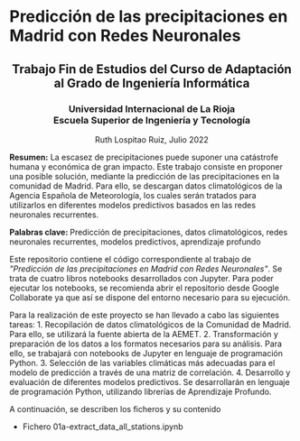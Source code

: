<h1> Predicción de las precipitaciones en Madrid con Redes Neuronales </h1>
<h2 align="center"> Trabajo Fin de Estudios del Curso de Adaptación al Grado de Ingeniería Informática</h2>


<h3 align="center">  Universidad Internacional de La Rioja <br> Escuela Superior de Ingeniería y Tecnología </h3>
<p align="center"> Ruth Lospitao Ruiz, Julio 2022


<p><b>Resumen:</b> La escasez de precipitaciones puede suponer una catástrofe humana y económica de gran impacto. Este trabajo consiste en proponer una posible solución, mediante la predicción de las precipitaciones en la comunidad de Madrid. Para ello, se descargan datos climatológicos de la Agencia Española de Meteorología, los cuales serán tratados para utilizarlos en diferentes modelos predictivos basados en las redes neuronales recurrentes.

<p><b>Palabras clave: </b>Predicción de precipitaciones, datos climatológicos, redes neuronales recurrentes, modelos predictivos, aprendizaje profundo
<p>
<p>
Este repositorio contiene el código correspondiente al trabajo de <i>"Predicción de las precipitaciones en Madrid con Redes Neuronales"</i>. Se trata de cuatro libros notebooks desarrollados con Jupyter. Para poder ejecutar los notebooks, se recomienda abrir el repositorio desde Google Collaborate ya que así se dispone del entorno necesario para su ejecución.
<p>Para la realización de este proyecto se han llevado a cabo las siguientes tareas:
 1. Recopilación de datos climatológicos de la Comunidad de Madrid. Para ello, se utilizará la fuente abierta de la AEMET. 
 2. Transformación y preparación de los datos a los formatos necesarios para su análisis. Para ello, se trabajará con notebooks de Jupyter en lenguaje de programación Python.
 3. Selección de las variables climáticas más adecuadas para el modelo de predicción a través de una matriz de correlación.
 4. Desarrollo y evaluación de diferentes modelos predictivos. Se desarrollarán en lenguaje de programación Python, utilizando librerías de Aprendizaje Profundo.

A continuación, se describen los ficheros y su contenido

* Fichero 01a-extract_data_all_stations.ipynb
  
